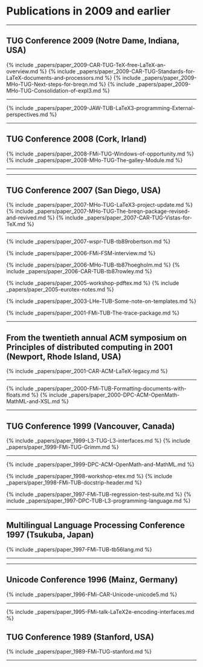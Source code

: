 
# Publications in 2009 and earlier



<hr class="conference-start">

## TUG Conference 2009 (Notre Dame, Indiana, USA)

{% include _papers/paper_2009-CAR-TUG-TeX-free-LaTeX-an-overview.md %}
{% include _papers/paper_2009-CAR-TUG-Standards-for-LaTeX-documents-and-processors.md %}
{% include _papers/paper_2009-MHo-TUG-Next-steps-for-breqn.md %}
{% include _papers/paper_2009-MHo-TUG-Consolidation-of-expl3.md %}

<hr class="conference-end">


{% include _papers/paper_2009-JAW-TUB-LaTeX3-programming-External-perspectives.md %}


<hr class="conference-start">

## TUG Conference 2008 (Cork, Irland)

{% include _papers/paper_2008-FMi-TUG-Windows-of-opportunity.md %}
{% include _papers/paper_2008-MHo-TUG-The-galley-Module.md %}

<hr class="conference-end">



<hr class="conference-start">

## TUG Conference 2007 (San Diego, USA)

{% include _papers/paper_2007-MHo-TUG-LaTeX3-project-update.md %}
{% include _papers/paper_2007-MHo-TUG-The-breqn-package-revised-and-revived.md %}
{% include _papers/paper_2007-CAR-TUG-Vistas-for-TeX.md %}

<hr class="conference-end">


{% include _papers/paper_2007-wspr-TUB-tb89robertson.md %}

{% include _papers/paper_2006-FMi-FSM-interview.md %}

{% include _papers/paper_2006-MHo-TUB-tb87hoegholm.md %}
{% include _papers/paper_2006-CAR-TUB-tb87rowley.md %}

{% include _papers/paper_2005-workshop-pdftex.md %}
{% include _papers/paper_2005-eurotex-notes.md %}

{% include _papers/paper_2003-LHe-TUB-Some-note-on-templates.md %}

{% include _papers/paper_2001-FMi-TUB-The-trace-package.md %}

<hr class="conference-start">

## From the twentieth annual ACM symposium on Principles of distributed computing in 2001 (Newport, Rhode Island, USA)

{% include _papers/paper_2001-CAR-ACM-LaTeX-legacy.md %}

<hr class="conference-end">

{% include _papers/paper_2000-FMi-TUB-Formatting-documents-with-floats.md %}
{% include _papers/paper_2000-DPC-ACM-OpenMath-MathML-and-XSL.md %}


<hr class="conference-start">

## TUG Conference 1999 (Vancouver, Canada)

{% include _papers/paper_1999-L3-TUG-L3-interfaces.md %}
{% include _papers/paper_1999-FMi-TUG-Grimm.md %}

<hr class="conference-end">

{% include _papers/paper_1999-DPC-ACM-OpenMath-and-MathML.md %}

{% include _papers/paper_1998-workshop-etex.md %}
{% include _papers/paper_1998-FMi-TUB-docstrip-header.md %}

{% include _papers/paper_1997-FMi-TUB-regression-test-suite.md %}
{% include _papers/paper_1997-DPC-TUB-L3-programming-language.md %}


<hr class="conference-start">

## Multilingual Language Processing Conference 1997 (Tsukuba, Japan)

{% include _papers/paper_1997-FMi-TUB-tb56lang.md %}

<hr class="conference-end">


<hr class="conference-start">

## Unicode Conference 1996 (Mainz, Germany)

{% include _papers/paper_1996-FMi-CAR-Unicode-unicode5.md %}

<hr class="conference-end">


{% include _papers/paper_1995-FMi-talk-LaTeX2e-encoding-interfaces.md %}


## TUG Conference 1989 (Stanford, USA)

{% include _papers/paper_1989-FMi-TUG-stanford.md %}

<hr class="conference-end">
